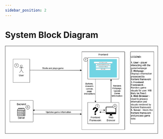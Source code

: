 ```yaml
---
sidebar_position: 2
---
```


# System Block Diagram
![System Block Diagram](https://github.com/Capstone-Projects-2025-Spring/project-aac-game-team-a/blob/docasaurus-system-block-diagram/documentation/static/img/system-block-diagram.png?raw=true)
